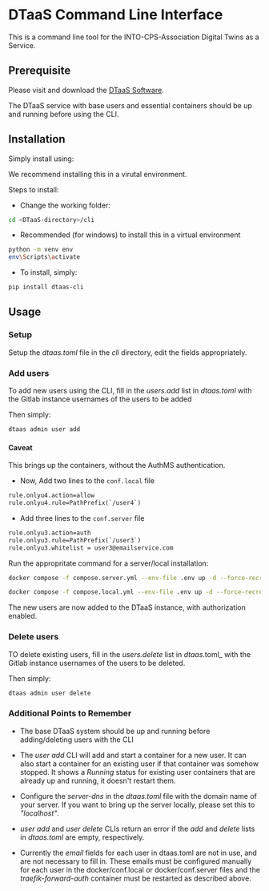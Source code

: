 # DTaaS Command Line Interface

This is a command line tool for the
INTO-CPS-Association Digital Twins as a Service.

## Prerequisite

Please visit and download the
[DTaaS Software](https://github.com/INTO-CPS-Association/DTaaS).

The DTaaS service with base users and essential
containers should be up and running before using the CLI.

## Installation

Simply install using:

We recommend installing this in a virutal environment.

Steps to install:

- Change the working folder:

```bash
cd <DTaaS-directory>/cli
```

- Recommended (for windows) to install this in a virtual environment

```bash
python -m venv env
env\Scripts\activate
```

- To install, simply:

```bash
pip install dtaas-cli
```

## Usage

### Setup

Setup the _dtaas.toml_ file in the _cli_ directory,
edit the fields appropriately.

### Add users

To add new users using the CLI, fill in the _users.add_ list in
_dtaas.toml_ with the Gitlab instance
usernames of the users to be added

Then simply:

```bash
dtaas admin user add
```

#### Caveat

This brings up the containers, without the AuthMS authentication.

- Now, Add two lines to the `conf.local` file

```txt
rule.onlyu4.action=allow
rule.onlyu4.rule=PathPrefix(`/user4`)
```

- Add three lines to the `conf.server` file

```txt
rule.onlyu3.action=auth
rule.onlyu3.rule=PathPrefix(`/user3`)
rule.onlyu3.whitelist = user3@emailservice.com
```

Run the appropritate command for a server/local installation:

```bash
docker compose -f compose.server.yml --env-file .env up -d --force-recreate traefik-forward-auth
```

```bash
docker compose -f compose.local.yml --env-file .env up -d --force-recreate traefik-forward-auth
```

The new users are now added to the DTaaS
instance, with authorization enabled.

### Delete users

TO delete existing users, fill in the _users.delete_ list in
_dtaas_.toml_ with the Gitlab instance
usernames of the users to be deleted.

Then simply:

```bash
dtaas admin user delete
```

### Additional Points to Remember

- The base DTaaS system should be up and
  running before adding/deleting users with the CLI

- The _user add_ CLI will add and start a container for a new user.
  It can also start a container for an existing
  user if that container was somehow stopped.
  It shows a _Running_ status for existing user
  containers that are already up and running,
  it doesn't restart them.

- Configure the _server-dns_ in the _dtaas.toml_
  file with the domain name of your server.
  If you want to bring up the server locally,
  please set this to _"localhost"_.

- _user add_ and _user delete_ CLIs return an
  error if the _add_ and _delete_ lists in
  _dtaas.toml_ are empty, respectively.

- Currently the _email_ fields for each user in
  dtaas.toml are not in use, and are not necessary
  to fill in. These emails must be configured manually
  for each user in the docker/conf.local or
  docker/conf.server files and the _traefik-forward-auth_
  container must be restarted as described above.

